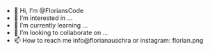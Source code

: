 - 👋 Hi, I’m @FloriansCode
- 👀 I’m interested in ...
- 🌱 I’m currently learning ...
- 💞️ I’m looking to collaborate on ...
- 📫 How to reach me info@florianauschra or instagram: florian.png

<!---
FloriansCode/FloriansCode is a ✨ special ✨ repository because its `README.md` (this file) appears on your GitHub profile.
You can click the Preview link to take a look at your changes.
--->
